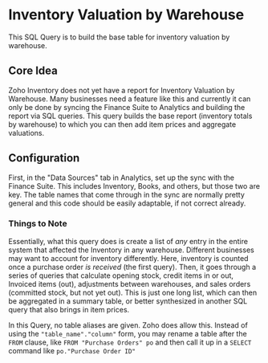 # Inventory Valuation by Warehouse
This SQL Query is to build the base table for inventory valuation by warehouse.

## Core Idea
Zoho Inventory does not yet have a report for Inventory Valuation by Warehouse. Many businesses need a feature like this and currently it can only be done by syncing the Finance Suite to Analytics and building the report via SQL queries. This query builds the base report (inventory totals by warehouse) to which you can then add item prices and aggregate valuations.

## Configuration
First, in the "Data Sources" tab in Analytics, set up the sync with the Finance Suite. This includes Inventory, Books, and others, but those two are key. The table names that come through in the sync are normally pretty general and this code should be easily adaptable, if not correct already. 

### Things to Note
Essentially, what this query does is create a list of *any* entry in the entire system that affected the Inventory in any warehouse. Different businesses may want to account for inventory differently. Here, inventory is counted once a purchase order *is received* (the first query). Then, it goes through a series of queries that calculate opening stock, credit items in or out, Invoiced items (out), adjustments between warehouses, and sales orders (committed stock, but not yet out). This is just one long list, which can then be aggregated in a summary table, or better synthesized in another SQL query that also brings in item prices.

In this Query, no table aliases are given. Zoho does allow this. Instead of using the `"table_name"."column"` form, you may rename a table after the `FROM` clause, like
`FROM "Purchase Orders" po` and then call it up in a `SELECT` command like `po."Purchase Order ID"`

